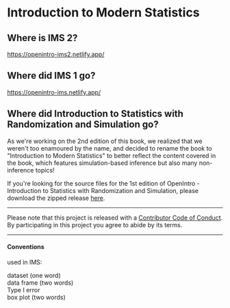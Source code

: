 # Introduction to Modern Statistics

## Where is IMS 2?

<https://openintro-ims2.netlify.app/>

## Where did IMS 1 go?

<https://openintro-ims.netlify.app/>

## Where did Introduction to Statistics with Randomization and Simulation go?

As we're working on the 2nd edition of this book, we realized that we weren't too enamoured by the name, and decided to rename the book to "Introduction to Modern Statistics" to better reflect the content covered in the book, which features simulation-based inference but also many non-inference topics!

If you're looking for the source files for the 1st edition of OpenIntro - Introduction to Statistics with Randomization and Simulation, please download the zipped release [here](https://github.com/OpenIntroStat/randomization-and-simulation/releases).

------------------------------------------------------------------------

Please note that this project is released with a [Contributor Code of Conduct](https://www.contributor-covenant.org/version/2/0/code_of_conduct/).
By participating in this project you agree to abide by its terms.

------------------------------------------------------------------------

#### Conventions 
used in IMS:

dataset (one word)  
data frame (two words)  
Type I error  
box plot (two words)  

